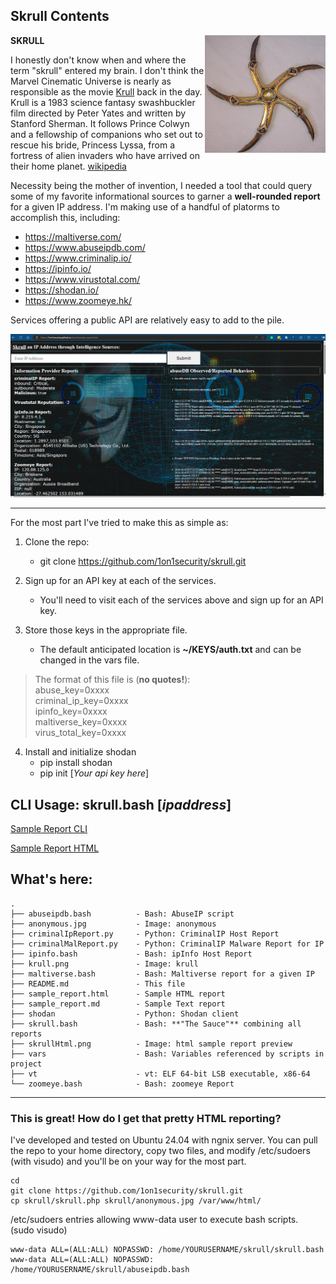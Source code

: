 ## Skrull Contents

<img style="float: right;" src="krull.png">

**SKRULL**

I honestly don't know when and where the term "skrull" entered my brain. I don't think the Marvel Cinematic Universe is nearly as responsible as the movie [Krull](https://www.imdb.com/title/tt0085811/?ref_=ext_shr_lnk) back in the day. Krull is a 1983 science fantasy swashbuckler film directed by Peter Yates and written by Stanford Sherman. It follows Prince Colwyn and a fellowship of companions who set out to rescue his bride, Princess Lyssa, from a fortress of alien invaders who have arrived on their home planet. [wikipedia](https://en.wikipedia.org/wiki/Krull_(film))

Necessity being the mother of invention, I needed a tool that could query some of my favorite informational sources to garner a **well-rounded report** for a given IP address.  I'm making use of a handful of platorms to accomplish this, including:

- <https://maltiverse.com/>
- <https://www.abuseipdb.com/>
- <https://www.criminalip.io/>
- <https://ipinfo.io/>
- <https://www.virustotal.com/>
- <https://shodan.io/>
- <https://www.zoomeye.hk/>

Services offering a public API are relatively easy to add to the pile.

<img style="float: center;" src="skrullHtml.png">

---

For the most part I've tried to make this as simple as:

1. Clone the repo:
    - git clone https://github.com/1on1security/skrull.git

2. Sign up for an API key at each of the services.
    - You'll need to visit each of the services above and sign up for an API key.

3. Store those keys in the appropriate file.
    - The default anticipated location is **~/KEYS/auth.txt** and can be changed in the vars file.

> The format of this file is (**no quotes!**):<br>
    abuse_key=0xxxx<br>
    criminal_ip_key=0xxxx<br>
    ipinfo_key=0xxxx<br>
    maltiverse_key=0xxxx<br>
    virus_total_key=0xxxx

4. Install and initialize shodan
    - pip install shodan
    - pip init [*Your api key here*]

## CLI Usage: skrull.bash [*ipaddress*]

[Sample Report CLI](sample_report.txt)

[Sample Report HTML](https://1on1security.github.io/skrull/sample_report.html)

## What's here:

```
.
├── abuseipdb.bash          - Bash: AbuseIP script
├── anonymous.jpg           - Image: anonymous
├── criminalIpReport.py     - Python: CriminalIP Host Report
├── criminalMalReport.py    - Python: CriminalIP Malware Report for IP
├── ipinfo.bash             - Bash: ipInfo Host Report
├── krull.png               - Image: krull
├── maltiverse.bash         - Bash: Maltiverse report for a given IP
├── README.md               - This file
├── sample_report.html      - Sample HTML report
├── sample_report.md        - Sample Text report
├── shodan                  - Python: Shodan client
├── skrull.bash             - Bash: **"The Sauce"** combining all reports
├── skrullHtml.png          - Image: html sample report preview
├── vars                    - Bash: Variables referenced by scripts in project
├── vt                      - vt: ELF 64-bit LSB executable, x86-64
└── zoomeye.bash            - Bash: zoomeye Report
```

---

### This is great!  How do I get that pretty HTML reporting?
I've developed and tested on Ubuntu 24.04 with ngnix server.  You can pull the repo to your home directory, copy two files, and modify /etc/sudoers (with visudo) and you'll be on your way for the most part.

```
cd
git clone https://github.com/1on1security/skrull.git
cp skrull/skrull.php skrull/anonymous.jpg /var/www/html/
```

/etc/sudoers entries allowing www-data user to execute bash scripts.<br>
(sudo visudo)

```
www-data ALL=(ALL:ALL) NOPASSWD: /home/YOURUSERNAME/skrull/skrull.bash
www-data ALL=(ALL:ALL) NOPASSWD: /home/YOURUSERNAME/skrull/abuseipdb.bash
```